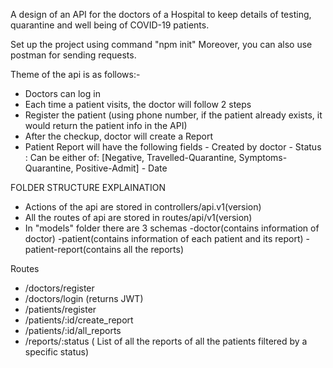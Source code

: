 A design of an API for the doctors of a Hospital to keep details of testing, quarantine and well being of COVID-19 patients.

Set up the project using command "npm init"
Moreover, you can also use postman for sending requests.

Theme of the api is as follows:-

- Doctors can log in
- Each time a patient visits, the doctor will follow 2 steps
- Register the patient  (using phone number, if the patient
  already exists, it would return the patient info in the API)
- After the checkup, doctor will create a Report
- Patient Report will have the following fields
      - Created by doctor
      - Status : Can be either of: [Negative, Travelled-Quarantine,
         Symptoms-Quarantine, Positive-Admit]
      - Date



FOLDER STRUCTURE EXPLAINATION
- Actions of the api are stored in controllers/api.v1(version)
- All the routes of api are stored in routes/api/v1(version)
- In "models" folder there are 3 schemas
   -doctor(contains information of doctor)
   -patient(contains information of each patient and its report)
   -patient-report(contains all the reports)

 Routes
- /doctors/register 
- /doctors/login (returns JWT)
- /patients/register
- /patients/:id/create_report
- /patients/:id/all_reports 
- /reports/:status ( List of all the reports of all the patients filtered by a specific status)

